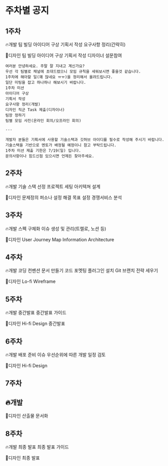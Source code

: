# 주차별 공지

## 1주차

🔥개발
팀 빌딩
아이디어 구상
기획서 작성
요구사항 정리(간략히)

💖디자인
팀 빌딩
아이디어 구상
기획서 작성
디자이너 설문참여

    여러분 안녕하세요. 주말 잘 지내고 계신가요?
    우선 각 팀별로 채널에 초대드렸으니 모임 규칙을 세워보시면 좋을것 같습니다.
    1주차에 해아할 일(꽤 많네요 ㅠㅠ)을 정리해서 올려드립니다.
    일단 미팅을 잡고 하나하나 해보시기 바랍니다.
    1주차 미션
    아이디어 구상
    기획서 작성
    요구사항 정리(개발)
    디자인 직군 Task 제출(디자이너)
    팀장 정하기
    팀별 모임 사진(온라인 회의/오프라인 회의)

    ---

    개발자 분들은 기획서에 사용할 기술스택과 깃허브 아이디를 필수로 작성해 주시기 바랍니다.
    기술스택을 기반으로 멘토가 배정될 예정이니 참고 부탁드립니다.
    1주차 미션 제출 기한은 7/19(일) 입니다.
    문의사항이나 힘드신점 있으시면 언제든 찾아주세요.

## 2주차

🔥개발
기술 스택 선정
프로젝트 세팅
아키텍쳐 설계

💖디자인
문제정의
퍼소나 설정
해결 목표 설정
경쟁서비스 분석

## 3주차

🔥개발
스펙 구체화
이슈 생성 및 관리(트렐로, 노션 등)

💖디자인
User Journey Map
Information Architecture

## 4주차

🔥개발
코딩 컨벤션 문서 만들기
코드 포멧팅 플러그인 설치
Git 브랜치 전략 세우기

💖디자인
Lo-fi Wireframe

## 5주차

🔥개발
중간발표
중간발표 가이드

💖디자인
Hi-fi Design
중간발표

## 6주차

🔥개발
배포 준비
이슈 우선순위에 따른
개발 일정 검토

💖디자인
Hi-fi Design

## 7주차

## 🔥개발

💖디자인
산출물 문서화

## 8주차

🔥개발
최종 발표
최종 발표 가이드

💖디자인
최종 발표
